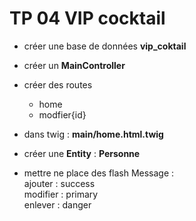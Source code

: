 # TP 04 VIP cocktail

- créer une base de données **vip_coktail**  
- créer un **MainController**  
- créer des routes  
    - home  
    - modfier{id}  
- dans twig : **main/home.html.twig**

- créer une **Entity** : **Personne**  
- mettre ne place des flash Message :  
ajouter  : success  
modifier : primary  
enlever  : danger  



